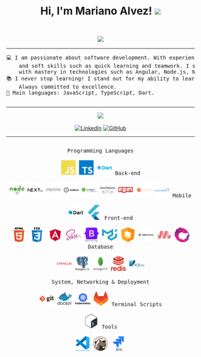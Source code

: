 <h1 align="center">
Hi, I'm Mariano Alvez!
	<a href="https://github.com/marianoAlvez" target="_self">
		<img src="https://media.giphy.com/media/hvRJCLFzcasrR4ia7z/giphy.gif" width="30">
	</a>
</h1>


<br/>
<p align="center">
	<a href="https://github.com/marianoAlvez">
		<img src="https://readme-typing-svg.herokuapp.com?lines=Full+Stack+Web+Developer;Mobile+Flutter+Developer;Backend+Course+Tutor+at+Coder+House;Software+Engineer+at+Universidad+Siglo+21;Freelancer&center=true&width=480&height=45">
	</a>
</p>
<hr>

<pre>
💻 I am passionate about software development. With experience in FrontEnd, BackEnd, Mobile,databases 
    and soft skills such as quick learning and teamwork. I specialize in the development of backend systems and processes, 
    with mastery in technologies such as Angular, Node.js, Nest.js and databases such as MongoDB, Oracle and SQL Server.
📚 I never stop learning! I stand out for my ability to learn quickly, work as a team and communicate effectively. 
    Always committed to excellence.
🌟 Main languages: JavaScript, TypeScript, Dart.
<!-- Actualmente estoy abierto a: <b>Un puesto de pasante</b> o una nueva <b>oportunidad laboral</b>, este es <a href="URL_DE_TU_CURRICULUM" target="_blank">MI CURRÍCULUM.</a> -->
</pre>
<hr>

<p align="center">
	<a href="https://github.com/marianoAlvez">
		<img src="https://readme-typing-svg.herokuapp.com?lines=🤝+Connect+with+me&center=true&width=380&height=45">
	</a>
</p>
<p align="center">
	<a href="https://www.linkedin.com/in/mariano-alvez/a"><img src="https://img.shields.io/badge/linkedin-%230A66C2.svg?style=plastic&logo=linkedin&logoColor=white" alt="LinkedIn"/></a>
	<a href="https://github.com/marianoAlvez"><img src="https://img.shields.io/badge/github-%23181717.svg?style=plastic&logo=github&logoColor=white" alt="GitHub"/></a>
</p>
<hr>

<div>
  <p style="display: inline-block;" align="center">
    <kbd>
      <kbd>Programming Languages</kbd>
      <br>
      <br>
      <img width="40px" src="https://raw.githubusercontent.com/devicons/devicon/6910f0503efdd315c8f9b858234310c06e04d9c0/icons/javascript/javascript-plain.svg" />
      <img width="40px" src="https://raw.githubusercontent.com/devicons/devicon/6910f0503efdd315c8f9b858234310c06e04d9c0/icons/typescript/typescript-original.svg" />
      <img width="40px" src="https://raw.githubusercontent.com/devicons/devicon/6910f0503efdd315c8f9b858234310c06e04d9c0/icons/dart/dart-plain-wordmark.svg" />
    </kbd>
    <kbd>
      <kbd>Back-end</kbd>
      <br>
      <br>
      <img width="40px" src="https://raw.githubusercontent.com/devicons/devicon/6910f0503efdd315c8f9b858234310c06e04d9c0/icons/nodejs/nodejs-plain-wordmark.svg" />
      <img width="40px" src="https://raw.githubusercontent.com/devicons/devicon/6910f0503efdd315c8f9b858234310c06e04d9c0/icons/nextjs/nextjs-original-wordmark.svg" />
      <img width="40px" src="https://raw.githubusercontent.com/devicons/devicon/6910f0503efdd315c8f9b858234310c06e04d9c0/icons/express/express-original-wordmark.svg" />
      <img width="40px" src="https://raw.githubusercontent.com/devicons/devicon/6910f0503efdd315c8f9b858234310c06e04d9c0/icons/socketio/socketio-original-wordmark.svg" />
      <img width="40px" src="https://raw.githubusercontent.com/devicons/devicon/6910f0503efdd315c8f9b858234310c06e04d9c0/icons/swagger/swagger-original-wordmark.svg" />
      <img width="40px" src="https://raw.githubusercontent.com/devicons/devicon/6910f0503efdd315c8f9b858234310c06e04d9c0/icons/handlebars/handlebars-line-wordmark.svg" />
      <img width="40px" src="https://raw.githubusercontent.com/devicons/devicon/6910f0503efdd315c8f9b858234310c06e04d9c0/icons/npm/npm-original-wordmark.svg" />
      <img width="40px" src="https://raw.githubusercontent.com/devicons/devicon/6910f0503efdd315c8f9b858234310c06e04d9c0/icons/postman/postman-original-wordmark.svg" />
      <img width="40px" src="https://raw.githubusercontent.com/devicons/devicon/6910f0503efdd315c8f9b858234310c06e04d9c0/icons/sonarqube/sonarqube-line-wordmark.svg" />
    </kbd>
     <kbd>
      <kbd>Mobile</kbd>
      <br>
      <br>
      <img width="40px" src="https://raw.githubusercontent.com/devicons/devicon/6910f0503efdd315c8f9b858234310c06e04d9c0/icons/dart/dart-original-wordmark.svg" />
      <img width="40px" src="https://raw.githubusercontent.com/devicons/devicon/6910f0503efdd315c8f9b858234310c06e04d9c0/icons/flutter/flutter-original.svg" />
    </kbd>
    <kbd>
      <kbd>Front-end</kbd>
      <br>
      <br>
      <img width="40px" src="https://raw.githubusercontent.com/devicons/devicon/6910f0503efdd315c8f9b858234310c06e04d9c0/icons/html5/html5-original-wordmark.svg" /> 
      <img width="40px" src="https://raw.githubusercontent.com/devicons/devicon/6910f0503efdd315c8f9b858234310c06e04d9c0/icons/css3/css3-original-wordmark.svg" /> 
      <img width="40px" src="https://raw.githubusercontent.com/devicons/devicon/6910f0503efdd315c8f9b858234310c06e04d9c0/icons/angular/angular-original.svg" />
      <img width="40px" src="https://raw.githubusercontent.com/devicons/devicon/6910f0503efdd315c8f9b858234310c06e04d9c0/icons/sass/sass-original.svg" />
      <img width="40px" src="https://raw.githubusercontent.com/devicons/devicon/6910f0503efdd315c8f9b858234310c06e04d9c0/icons/bootstrap/bootstrap-original-wordmark.svg" />
      <img width="40px" src="https://raw.githubusercontent.com/devicons/devicon/6910f0503efdd315c8f9b858234310c06e04d9c0/icons/materialui/materialui-plain.svg" />
      <img width="40px" src="https://raw.githubusercontent.com/devicons/devicon/6910f0503efdd315c8f9b858234310c06e04d9c0/icons/angularmaterial/angularmaterial-original.svg" />
      <img width="40px" src="https://raw.githubusercontent.com/devicons/devicon/6910f0503efdd315c8f9b858234310c06e04d9c0/icons/tailwindcss/tailwindcss-plain-wordmark.svg" />
      <img width="40px" src="https://raw.githubusercontent.com/devicons/devicon/6910f0503efdd315c8f9b858234310c06e04d9c0/icons/materializecss/materializecss-original.svg" />
      <img width="40px" src="https://raw.githubusercontent.com/devicons/devicon/6910f0503efdd315c8f9b858234310c06e04d9c0/icons/rxjs/rxjs-original.svg" />
    </kbd>
    <kbd>
      <kbd>Database</kbd>
      <br>
      <br>
      <img width="40px" src="https://raw.githubusercontent.com/devicons/devicon/6910f0503efdd315c8f9b858234310c06e04d9c0/icons/oracle/oracle-original.svg" />
      <img width="40px" src="https://raw.githubusercontent.com/devicons/devicon/6910f0503efdd315c8f9b858234310c06e04d9c0/icons/postgresql/postgresql-original-wordmark.svg" />
      <img width="40px" src="https://raw.githubusercontent.com/devicons/devicon/6910f0503efdd315c8f9b858234310c06e04d9c0/icons/mongodb/mongodb-original-wordmark.svg" />
      <img width="40px" src="https://raw.githubusercontent.com/devicons/devicon/6910f0503efdd315c8f9b858234310c06e04d9c0/icons/redis/redis-plain-wordmark.svg" />
      <img width="40px" src="https://raw.githubusercontent.com/devicons/devicon/6910f0503efdd315c8f9b858234310c06e04d9c0/icons/sqlite/sqlite-original-wordmark.svg" />
    </kbd>
    <br>
    <br>
    <kbd>
      <kbd>System, Networking & Deployment</kbd>
      <br>
      <br>
      <img width="40px" src="https://raw.githubusercontent.com/devicons/devicon/6910f0503efdd315c8f9b858234310c06e04d9c0/icons/git/git-original-wordmark.svg" />
      <img width="40px" src="https://raw.githubusercontent.com/devicons/devicon/6910f0503efdd315c8f9b858234310c06e04d9c0/icons/docker/docker-original-wordmark.svg" />
      <img width="40px" src="https://raw.githubusercontent.com/devicons/devicon/6910f0503efdd315c8f9b858234310c06e04d9c0/icons/kubernetes/kubernetes-original-wordmark.svg" />
      <img width="40px" src="https://raw.githubusercontent.com/devicons/devicon/6910f0503efdd315c8f9b858234310c06e04d9c0/icons/gitlab/gitlab-original.svg" />
    </kbd>
    <kbd>
      <kbd>Terminal Scripts</kbd>
      <br>
      <br>
      <img width="40px" src="https://raw.githubusercontent.com/devicons/devicon/6910f0503efdd315c8f9b858234310c06e04d9c0/icons/bash/bash-original.svg" />
    </kbd>
    <kbd>
      <kbd>Tools</kbd>
      <br>
      <br>
      <img width="40px" src="https://raw.githubusercontent.com/devicons/devicon/6910f0503efdd315c8f9b858234310c06e04d9c0/icons/vscode/vscode-original-wordmark.svg" />
      <img width="40px" src="https://raw.githubusercontent.com/devicons/devicon/6910f0503efdd315c8f9b858234310c06e04d9c0/icons/dbeaver/dbeaver-original.svg" />
      <img width="40px" src="https://raw.githubusercontent.com/devicons/devicon/6910f0503efdd315c8f9b858234310c06e04d9c0/icons/jira/jira-original-wordmark.svg" />
    </kbd>
  </p>
</div>
